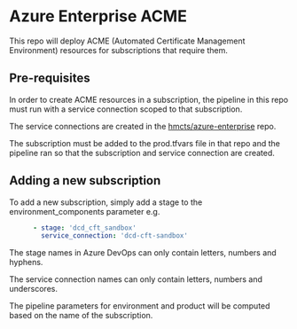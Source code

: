 # Azure Enterprise ACME

This repo will deploy ACME (Automated Certificate Management Environment) resources for subscriptions that require them.

## Pre-requisites

In order to create ACME resources in a subscription, the pipeline in this repo must run with a service connection scoped to that subscription. 

The service connections are created in the [hmcts/azure-enterprise](https://github.com/hmcts/azure-enterprise) repo.

The subscription must be added to the prod.tfvars file in that repo and the pipeline ran so that the subscription and service connection are created.

## Adding a new subscription

To add a new subscription, simply add a stage to the environment_components parameter e.g.

```yaml
      - stage: 'dcd_cft_sandbox'
        service_connection: 'dcd-cft-sandbox'
```

The stage names in Azure DevOps can only contain letters, numbers and hyphens. 

The service connection names can only contain letters, numbers and underscores.

The pipeline parameters for environment and product will be computed based on the name of the subscription.